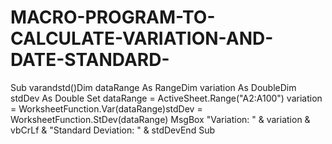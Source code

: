 # MACRO-PROGRAM-TO-CALCULATE-VARIATION-AND-DATE-STANDARD-
Sub varandstd()Dim dataRange As RangeDim variation As DoubleDim stdDev As Double Set dataRange = ActiveSheet.Range("A2:A100") variation = WorksheetFunction.Var(dataRange)stdDev = WorksheetFunction.StDev(dataRange) MsgBox "Variation: " & variation & vbCrLf & "Standard Deviation: " & stdDevEnd Sub
